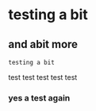 # testing a bit

## and abit more

`testing a bit`

test
  test test test
    test
    

### yes a test again
